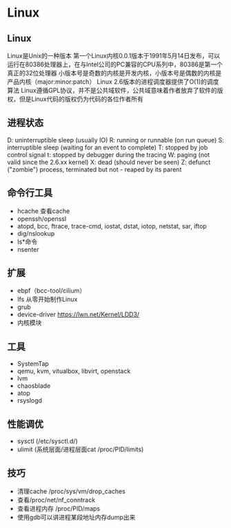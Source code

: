 # Linux

## Linux
Linux是Unix的一种版本
第一个Linux内核0.0.1版本于1991年5月14日发布，可以运行在80386处理器上，在与Intel公司的PC兼容的CPU系列中，80386是第一个真正的32位处理器
小版本号是奇数的内核是开发内核，小版本号是偶数的内核是产品内核（major:minor:patch）
Linux 2.6版本的进程调度器提供了O(1)的调度算法
Linux遵循GPL协议，并不是公共域软件，公共域意味着作者放弃了软件的版权，但是Linux代码的版权仍为代码的各位作者所有

## 进程状态
D: uninterruptible sleep (usually IO)
R: running or runnable (on run queue)
S: interruptible sleep (waiting for an event to complete)
T: stopped by job control signal
t: stopped by debugger during the tracing
W: paging (not valid since the 2.6.xx kernel)
X: dead (should never be seen)
Z: defunct ("zombie") process, terminated but not - reaped by its parent

## 命令行工具
- hcache 查看cache 
- openssh/openssl
- atopd, bcc, ftrace, trace-cmd, iostat, dstat, iotop, netstat, sar, iftop
- dig/nslookup
- ls*命令
- nsenter

## 扩展
- ebpf（bcc-tool/cilium）
- lfs 从零开始制作Linux
- grub
- device-driver https://lwn.net/Kernel/LDD3/
- 内核模块

## 工具
- SystemTap
- qemu, kvm, vitualbox, libvirt, openstack
- lvm
- chaosblade
- atop
- rsyslogd

## 性能调优
- sysctl (/etc/sysctl.d/)
- ulimit (系统层面/进程层面cat /proc/PID/limits)

## 技巧
- 清理cache /proc/sys/vm/drop_caches
- 查看/proc/net/nf_conntrack
- 查看进程内存 /proc/PID/maps
- 使用gdb可以讲进程某段地址内存dump出来 
